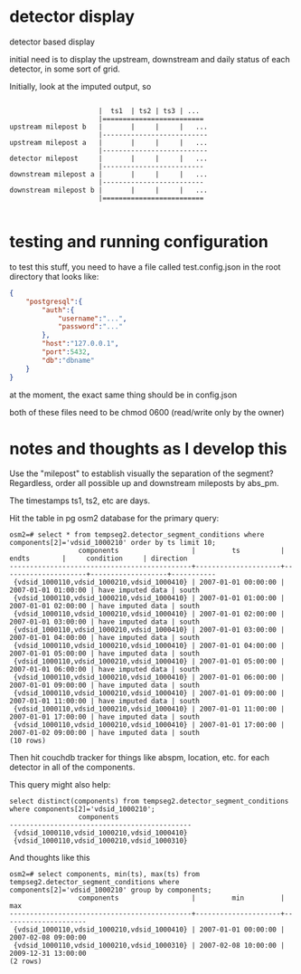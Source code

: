 # detector display

detector based display

initial need is to display the upstream, downstream and daily status
of each detector, in some sort of grid.

Initially, look at the imputed output, so

~~~

                      |  ts1  | ts2 | ts3 | ...
                      |=========================
upstream milepost b   |       |     |     |   ...
                      |--------------------------
upstream milepost a   |       |     |     |   ...
                      |--------------------------
detector milepost     |       |     |     |   ...
                      |-------------------------
downstream milepost a |       |     |     |   ...
                      |-------------------------
downstream milepost b |       |     |     |   ...
                      |=========================


~~~

# testing and running configuration

to test this stuff, you need to have a file called test.config.json in
the root directory that looks like:

``` json
{
    "postgresql":{
        "auth":{
            "username":"...",
            "password":"..."
        },
        "host":"127.0.0.1",
        "port":5432,
        "db":"dbname"
    }
}
```

at the moment, the exact same thing should be in config.json

both of these files need to be chmod 0600 (read/write only by the owner)

# notes and thoughts as I develop this

Use the "milepost" to establish visually the separation of the
segment?  Regardless, order all possible up and downstream mileposts
by abs_pm.

The timestamps ts1, ts2, etc are days.

Hit the table in pg osm2 database for the primary query:

```
osm2=# select * from tempseg2.detector_segment_conditions where components[2]='vdsid_1000210' order by ts limit 10;
                 components                  |         ts          |        endts        |     condition     | direction
---------------------------------------------+---------------------+---------------------+-------------------+-----------
 {vdsid_1000110,vdsid_1000210,vdsid_1000410} | 2007-01-01 00:00:00 | 2007-01-01 01:00:00 | have imputed data | south
 {vdsid_1000110,vdsid_1000210,vdsid_1000410} | 2007-01-01 01:00:00 | 2007-01-01 02:00:00 | have imputed data | south
 {vdsid_1000110,vdsid_1000210,vdsid_1000410} | 2007-01-01 02:00:00 | 2007-01-01 03:00:00 | have imputed data | south
 {vdsid_1000110,vdsid_1000210,vdsid_1000410} | 2007-01-01 03:00:00 | 2007-01-01 04:00:00 | have imputed data | south
 {vdsid_1000110,vdsid_1000210,vdsid_1000410} | 2007-01-01 04:00:00 | 2007-01-01 05:00:00 | have imputed data | south
 {vdsid_1000110,vdsid_1000210,vdsid_1000410} | 2007-01-01 05:00:00 | 2007-01-01 06:00:00 | have imputed data | south
 {vdsid_1000110,vdsid_1000210,vdsid_1000410} | 2007-01-01 06:00:00 | 2007-01-01 09:00:00 | have imputed data | south
 {vdsid_1000110,vdsid_1000210,vdsid_1000410} | 2007-01-01 09:00:00 | 2007-01-01 11:00:00 | have imputed data | south
 {vdsid_1000110,vdsid_1000210,vdsid_1000410} | 2007-01-01 11:00:00 | 2007-01-01 17:00:00 | have imputed data | south
 {vdsid_1000110,vdsid_1000210,vdsid_1000410} | 2007-01-01 17:00:00 | 2007-01-02 09:00:00 | have imputed data | south
(10 rows)
```

Then hit couchdb tracker for things like abspm, location, etc. for
each detector in all of the components.

This query might also help:

```
select distinct(components) from tempseg2.detector_segment_conditions where components[2]='vdsid_1000210';
                 components
---------------------------------------------
 {vdsid_1000110,vdsid_1000210,vdsid_1000410}
 {vdsid_1000110,vdsid_1000210,vdsid_1000310}
```

And thoughts like this

```
osm2=# select components, min(ts), max(ts) from tempseg2.detector_segment_conditions where components[2]='vdsid_1000210' group by components;
                 components                  |         min         |         max
---------------------------------------------+---------------------+---------------------
 {vdsid_1000110,vdsid_1000210,vdsid_1000410} | 2007-01-01 00:00:00 | 2007-02-08 09:00:00
 {vdsid_1000110,vdsid_1000210,vdsid_1000310} | 2007-02-08 10:00:00 | 2009-12-31 13:00:00
(2 rows)
```
